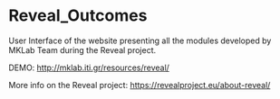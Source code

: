 # Reveal_Outcomes

User Interface of the website presenting all the modules developed by MKLab Team during the Reveal project.

DEMO: http://mklab.iti.gr/resources/reveal/

More info on the Reveal project: https://revealproject.eu/about-reveal/
